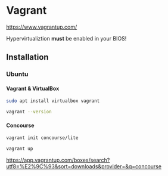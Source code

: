 # Vagrant

https://www.vagrantup.com/

Hypervirtualiztion **must** be enabled in your BIOS!

## Installation

### Ubuntu

#### Vagrant & VirtualBox

```bash
sudo apt install virtualbox vagrant
```

```bash
vagrant --version
```
 
#### Concourse 

```bash
vagrant init concourse/lite
```

```bash
vagrant up
```




https://app.vagrantup.com/boxes/search?utf8=%E2%9C%93&sort=downloads&provider=&q=concourse